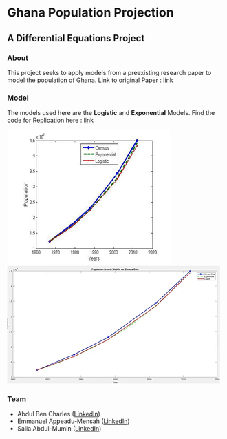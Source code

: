 # Ghana Population Projection
## A Differential Equations Project

### About
This project seeks to apply models from a preexisting research paper to model the population of Ghana.
Link to original Paper : [link](https://github.com/jackiejoe45/population-modelling/blob/main/tanzania_pop_model.pdf)

### Model
The models used here are the **Logistic** and **Exponential** Models.
Find the code for Replication here : [link](/Replication.m)

![Original Graph](/Original_Graph.jpeg)  ![Replicated Graph](/Replicated_Graph.jpeg)

### Team
- Abdul Ben Charles ([LinkedIn](https://www.linkedin.com/in/ben-charles-abdul/))
- Emmanuel Appeadu-Mensah ([LinkedIn](https://www.linkedin.com/in/emmanuel-appeadu-mensah-jr/))
- Salia Abdul-Mumin ([LinkedIn]())

